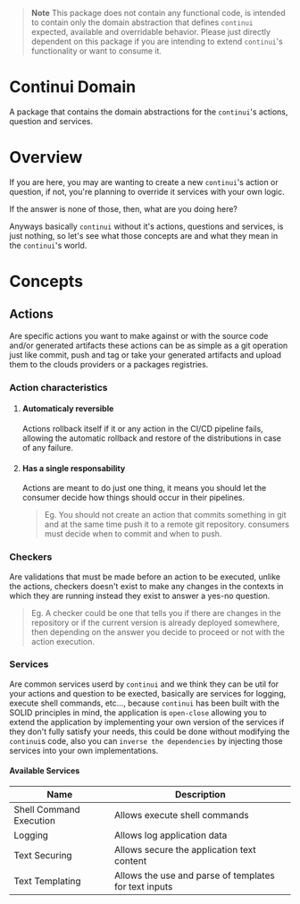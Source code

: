 > **Note** This package does not contain any functional code, is intended to contain only the domain abstraction that defines `continui` expected,  available and overridable behavior. Please just directly dependent on this package if you are intending to extend `continui`'s functionality or want to consume it.

# Continui Domain

A package that contains the domain abstractions for the `continui`'s actions, question and services.


# Overview

If you are here, you may are wanting to create a new `continui`'s action or question, if not, you're planning to override it services with your own logic.

If the answer is none of those, then, what are you doing here?

Anyways basically `continui` without it's actions, questions and services, is just nothing, so let's see what those concepts are and what they mean in the `continui`'s world.

# Concepts

## Actions

Are specific actions you want to make against or with the source code and/or generated artifacts these actions can be as simple as a git operation just like commit, push and tag or take your generated artifacts and upload them to the clouds providers or a packages registries.

### Action characteristics

  1. #### Automaticaly reversible
      Actions rollback itself if it or any action in the CI/CD pipeline fails, allowing the automatic rollback and restore of the distributions in case of any failure.

  2. #### Has a single responsability
      Actions are meant to do just one thing, it means you should let the consumer decide how things should occur in their pipelines. 
        
      > Eg. You should not create an action that commits something in git and at the same time push it to a remote git repository. consumers must decide when to commit and when to push.

### Checkers

Are validations that must be made before an action to be executed, unlike the actions, checkers doesn't exist to make any changes in the contexts in which they are running instead they exist to answer a yes-no question.

> Eg. A checker could be one that tells you if there are changes in the repository or if the current version is already deployed somewhere, then depending on the answer you decide to proceed or not with the action execution.

### Services

Are common services userd by `continui` and we think they can be util for your actions and question to be exected, basically are services for logging, execute shell commands, etc..., because `continui` has been built with the SOLID principles in mind, the application is `open-close` allowing you to extend the application by implementing your own version of the services if they don't fully satisfy your needs, this could be done without modifying the `continui`s code, also you can `inverse the dependencies` by injecting those services into your own implementations.

#### Available Services

Name | Description
-----| -----------
Shell Command Execution | Allows execute shell commands
Logging | Allows log application data 
Text Securing | Allows secure the application text content
Text Templating | Allows the use and parse of templates for text inputs

